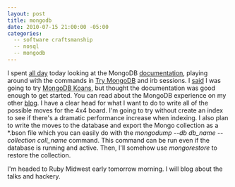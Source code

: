 ```yaml
---
layout: post
title: mongodb
date: 2010-07-15 21:00:00 -05:00
categories:
  -- software craftsmanship
  -- nosql
  -- mongodb
---
```


I spent [all day](http://skim.la/2010/07/15/first-look-at-mongodb) today looking at the MongoDB [documentation](http://www.mongodb.org/display/DOCS/Ruby+Language+Center), playing around with the commands in [Try MongoDB](http://try.mongodb.org/) and irb sessions.  I [said](http://skim.cc/2010/07/14/end-of-iteration-2) I was going to try [MongoDB Koans](http://github.com/chicagoruby/MongoDB_Koans), but thought the documentation was good enough to get started.  You can read about the MongoDB experience on my other [blog](http://skim.la/2010/07/15/first-look-at-mongodb).  I have a clear head for what I want to do to write all of the possible moves for the 4x4 board.  I'm going to try without create an index to see if there's a dramatic performance increase when indexing.  I also plan to write the moves to the database and export the Mongo collection as a \*.bson file which you can easily do with the *mongodump --db db_name --collection coll_name* command.  This command can be run even if the database is running and active.  Then, I'll somehow use *mongorestore* to restore the collection.

I'm headed to Ruby Midwest early tomorrow morning.  I will blog about the talks and hackery.
